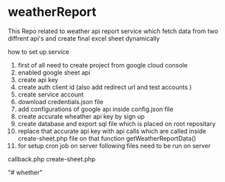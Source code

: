 # weatherReport
This Repo related to weather api report service which fetch data from two diffrent api's and create final excel sheet dynamically

how to set up service 

1) first of all need to create project from google cloud console 
2) enabled google sheet api 
3) create api key
4) create auth client id (also add redirect url and test accounts )
5) create service account 
6) download credentials.json file 
7) add configurations of google api inside config.json file 
8) create accurate wheather api key by sign up 
9) create database and export sql file which is placed on root repositary
10) replace that accurate api key with api calls which are called inside create-sheet.php file on that function getWeatherReportData()
11) for setup cron job on server following files need to be run on server 

  callback.php
  create-sheet.php
 
"# whether" 

